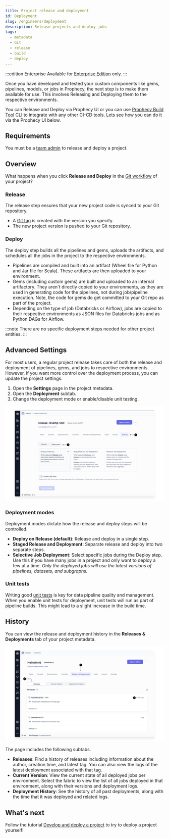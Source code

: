 ```yaml
---
title: Project release and deployment
id: Deployment
slug: /engineers/deployment
description: Release projects and deploy jobs
tags:
  - metadata
  - Git
  - release
  - build
  - deploy
---
```


:::edition Enterprise
Available for [Enterprise Edition](/getting-started/editions/) only.
:::

Once you have developed and tested your custom components like gems, pipelines, models, or jobs in Prophecy, the next step is to make them available for use. This involves Releasing and Deploying them to the respective environments.

You can Release and Deploy via Prophecy UI or you can use [Prophecy Build Tool](/engineers/prophecy-build-tool) CLI to integrate with any other CI-CD tools. Lets see how you can do it via the Prophecy UI below.

## Requirements

You must be a [team admin](/administration/rbac) to release and deploy a project.

## Overview

What happens when you click **Release and Deploy** in the [Git workflow](/engineers/git-workflow) of your project?

### Release

The release step ensures that your new project code is synced to your Git repository.

- A [Git tag](https://git-scm.com/book/en/v2/Git-Basics-Tagging) is created with the version you specify.
- The new project version is pushed to your Git repository.

### Deploy

The deploy step builds all the pipelines and gems, uploads the artifacts, and schedules all the jobs in the project to the respective environments.

- Pipelines are compiled and built into an artifact (Wheel file for Python and Jar file for Scala). These artifacts are then uploaded to your environment.
- Gems (including custom gems) are built and uploaded to an internal artifactory. They aren't directly copied to your environments, as they are used in generating code for the pipelines, not during job/pipeline execution. Note, the code for gems do get committed to your Git repo as part of the project.
- Depending on the type of job (Databricks or Airflow), jobs are copied to their respective environments as JSON files for Databricks jobs and as Python DAGs for Airflow.

:::note
There are no specific deployment steps needed for other project entities.
:::

## Advanced Settings

For most users, a regular project release takes care of both the release and deployment of pipelines, gems, and jobs to respective environments. However, if you want more control over the deployment process, you can update the project settings.

1. Open the **Settings** page in the project metadata.
1. Open the **Deployment** subtab.
1. Change the deployment mode or enable/disable unit testing.

![Deployment_settings](img/settings_for_deployment.png)

### Deployment modes

Deployment modes dictate how the release and deploy steps will be controlled.

- **Deploy on Release (default)**: Release and deploy in a single step.
- **Staged Release and Deployment**: Separate release and deploy into two separate steps.
- **Selective Job Deployment**: Select specific jobs during the Deploy step. Use this if you have many jobs in a project and only want to deploy a few at a time. _Only the deployed jobs will use the latest versions of pipelines, datasets, and subgraphs._

### Unit tests

Writing good [unit tests](/engineers/unit-tests) is key for data pipeline quality and management. When you enable unit tests for deployment, unit tests will run as part of pipeline builds. This might lead to a slight increase in the build time.

## History

You can view the release and deployment history in the **Releases & Deployments** tab of your project metadata.

![Releases_and_Deployments](img/Release_&_Deployments.png)

The page includes the following subtabs.

- **Releases**: Find a history of releases including information about the author, creation time, and latest tag. You can also view the logs of the latest deployment associated with that tag.
- **Current Version**: View the current state of all deployed jobs per environment. Select the fabric to view the list of all jobs deployed in that environment, along with their versions and deployment logs.
- **Deployment History**: See the history of all past deployments, along with the time that it was deployed and related logs.

## What's next

Follow the tutorial [Develop and deploy a project](/engineers/develop-and-deploy) to try to deploy a project yourself!
